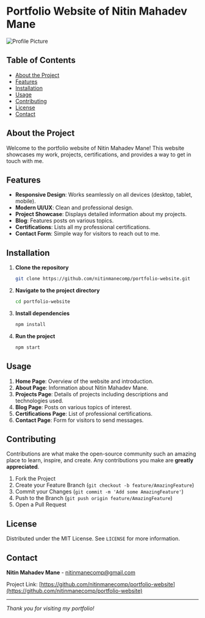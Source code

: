 # Portfolio Website of Nitin Mahadev Mane

![Profile Picture](images/profile-pic.jpg)

## Table of Contents
- [About the Project](#about-the-project)
- [Features](#features)
- [Installation](#installation)
- [Usage](#usage)
- [Contributing](#contributing)
- [License](#license)
- [Contact](#contact)

## About the Project
Welcome to the portfolio website of Nitin Mahadev Mane! This website showcases my work, projects, certifications, and provides a way to get in touch with me.

## Features
- **Responsive Design**: Works seamlessly on all devices (desktop, tablet, mobile).
- **Modern UI/UX**: Clean and professional design.
- **Project Showcase**: Displays detailed information about my projects.
- **Blog**: Features posts on various topics.
- **Certifications**: Lists all my professional certifications.
- **Contact Form**: Simple way for visitors to reach out to me.

## Installation
1. **Clone the repository**
    ```sh
    git clone https://github.com/nitinmanecomp/portfolio-website.git
    ```
2. **Navigate to the project directory**
    ```sh
    cd portfolio-website
    ```
3. **Install dependencies**
    ```sh
    npm install
    ```
4. **Run the project**
    ```sh
    npm start
    ```

## Usage
1. **Home Page**: Overview of the website and introduction.
2. **About Page**: Information about Nitin Mahadev Mane.
3. **Projects Page**: Details of projects including descriptions and technologies used.
4. **Blog Page**: Posts on various topics of interest.
5. **Certifications Page**: List of professional certifications.
6. **Contact Page**: Form for visitors to send messages.

## Contributing
Contributions are what make the open-source community such an amazing place to learn, inspire, and create. Any contributions you make are **greatly appreciated**.

1. Fork the Project
2. Create your Feature Branch (`git checkout -b feature/AmazingFeature`)
3. Commit your Changes (`git commit -m 'Add some AmazingFeature'`)
4. Push to the Branch (`git push origin feature/AmazingFeature`)
5. Open a Pull Request

## License
Distributed under the MIT License. See `LICENSE` for more information.

## Contact
**Nitin Mahadev Mane** - [nitinmanecomp@gmail.com](mailto:nitinmanecomp@gmail.com)

Project Link: [https://github.com/nitinmanecomp/portfolio-website](https://github.com/nitinmanecomp/portfolio-website)

---

_Thank you for visiting my portfolio!_
